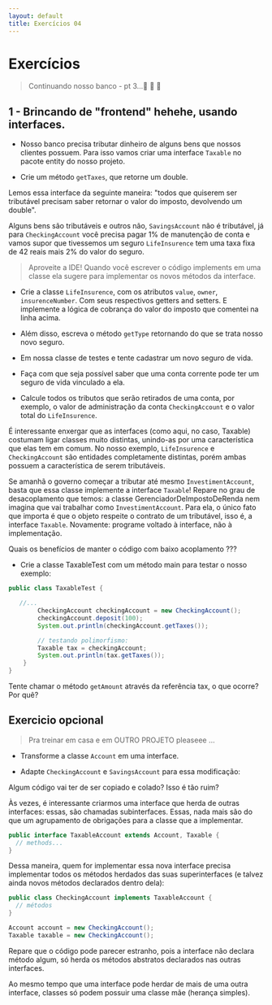 ```yaml
---
layout: default
title: Exercícios 04
---
```


# Exercícios

> Continuando nosso banco - pt 3...🏦 🏧 💸 

## 1 - Brincando de "frontend" hehehe, usando interfaces.

* Nosso banco precisa tributar dinheiro de alguns bens que nossos clientes possuem. Para isso vamos criar uma interface `Taxable` no pacote entity do nosso projeto.

* Crie um método `getTaxes`, que retorne um double.

Lemos essa interface da seguinte maneira: "todos que quiserem ser tributável precisam saber retornar o valor do imposto, devolvendo um double".

Alguns bens são tributáveis e outros não, `SavingsAccount` não é tributável, já para `CheckingAccount` você precisa pagar 1% de manutenção de conta e vamos supor que tivessemos um seguro `LifeInsurence` tem uma taxa fixa de 42 reais mais 2% do valor do seguro.

> Aproveite a IDE! Quando você escrever o código implements em uma classe ela sugere para implementar os novos métodos da interface.

* Crie a classe `LifeInsurence`, com os atributos `value`, `owner`, `insurenceNumber`. Com seus respectivos getters and setters. E implemente a lógica de cobrança do valor do imposto que comentei na linha acima. 

* Além disso, escreva o método `getType` retornando do que se trata nosso novo seguro.

* Em nossa classe de testes e tente cadastrar um novo seguro de vida.

* Faça com que seja possível saber que uma conta corrente pode ter um seguro de vida vinculado a ela.

* Calcule todos os tributos que serão retirados de uma conta, por exemplo, o valor de administração da conta `CheckingAccount` e o valor total do `LifeInsurence`.

É interessante enxergar que as interfaces (como aqui, no caso, Taxable) costumam ligar classes muito distintas, unindo-as por uma característica que elas tem em comum. No nosso exemplo, `LifeInsurence` e `CheckingAccount` são entidades completamente distintas, porém ambas possuem a característica de serem tributáveis.

Se amanhã o governo começar a tributar até mesmo `InvestimentAccount`, basta que essa classe implemente a interface `Taxable`! Repare no grau de desacoplamento que temos: a classe GerenciadorDeImpostoDeRenda nem imagina que vai trabalhar como `InvestimentAccount`. Para ela, o único fato que importa é que o objeto respeite o contrato de um tributável, isso é, a interface `Taxable`. Novamente: programe voltado à interface, não à implementação.

Quais os benefícios de manter o código com baixo acoplamento ???

* Crie a classe TaxableTest com um método main para testar o nosso exemplo:

```java
public class TaxableTest {

   //...
        CheckingAccount checkingAccount = new CheckingAccount();
        checkingAccount.deposit(100);
        System.out.println(checkingAccount.getTaxes());

        // testando polimorfismo:
        Taxable tax = checkingAccount;
        System.out.println(tax.getTaxes());
    }
}
```

Tente chamar o método `getAmount` através da referência tax, o que ocorre? Por quê?

## Exercicio opcional 

> Pra treinar em casa e em OUTRO PROJETO pleaseee ...

* Transforme a classe `Account` em uma interface.

* Adapte `CheckingAccount` e `SavingsAccount` para essa modificação:

Algum código vai ter de ser copiado e colado? Isso é tão ruim?

Às vezes, é interessante criarmos uma interface que herda de outras interfaces: essas, são chamadas subinterfaces. Essas, nada mais são do que um agrupamento de obrigações para a classe que a implementar.

```java
public interface TaxableAccount extends Account, Taxable {
  // methods...
}
```

Dessa maneira, quem for implementar essa nova interface precisa implementar todos os métodos herdados das suas superinterfaces (e talvez ainda novos métodos declarados dentro dela):

```java
public class CheckingAccount implements TaxableAccount {
  // métodos
}
```


```java
Account account = new CheckingAccount();
Taxable taxable = new CheckingAccount();
```

Repare que o código pode parecer estranho, pois a interface não declara método algum, só herda os métodos abstratos declarados nas outras interfaces.

Ao mesmo tempo que uma interface pode herdar de mais de uma outra interface, classes só podem possuir uma classe mãe (herança simples).